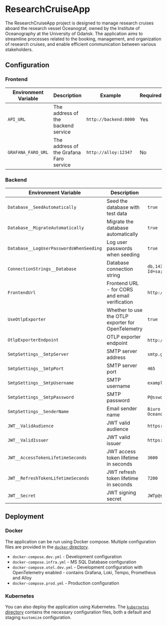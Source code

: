 # ResearchCruiseApp

The ResearchCruiseApp project is designed to manage research cruises aboard the research vessel Oceanograf, owned by the Institute of Oceanography at the University of Gdańsk.
The application aims to streamline processes related to the booking, management, and organization of research cruises, and enable efficient communication between various stakeholders.

## Configuration

### Frontend

| Environment Variable | Description                             | Example               | Required |
| -------------------- | --------------------------------------- | --------------------- | -------- |
| `API_URL`            | The address of the backend service      | `http://backend:8000` | Yes      |
| `GRAFANA_FARO_URL`   | The address of the Grafana Faro service | `http://alloy:12347`  | No       |

### Backend

| Environment Variable                    | Description                                        | Example                                                                         | Required |
| --------------------------------------- | -------------------------------------------------- | ------------------------------------------------------------------------------- | -------- |
| `Database__SeedAutomatically`           | Seed the database with test data                   | `true`                                                                          | No       |
| `Database__MigrateAutomatically`        | Migrate the database automatically                 | `true`                                                                          | No       |
| `Database__LogUserPasswordsWhenSeeding` | Log user passwords when seeding                    | `true`                                                                          | No       |
| `ConnectionStrings__Database`           | Database connection string                         | `db,1433;Database=ResearchCruiseApp;User Id=sa;Password=p@ssw0rd;Encrypt=False` | Yes      |
| `FrontendUrl`                           | Frontend URL - for CORS and email verification     | `http://localhost:3000`                                                         | Yes      |
| `UseOtlpExporter`                       | Whether to use the OTLP exporter for OpenTelemetry | `true`                                                                          | No       |
| `OtlpExporterEndpoint`                  | OTLP exporter endpoint                             | `http://alloy:4318` or `grpc://alloy:4317`                                      | No       |
| `SmtpSettings__SmtpServer`              | SMTP server address                                | `smtp.gmail.com`                                                                | Yes      |
| `SmtpSettings__SmtpPort`                | SMTP server port                                   | `465`                                                                           | No       |
| `SmtpSettings__SmtpUsername`            | SMTP username                                      | `example@gmail.com`                                                             | Yes      |
| `SmtpSettings__SmtpPassword`            | SMTP password                                      | `P@ssword1`                                                                     | Yes      |
| `SmtpSettings__SenderName`              | Email sender name                                  | `Biuro Armatora z jednostką r/v Oceanograf, Uniwersytet Gdański`                | No       |
| `JWT__ValidAudience`                    | JWT valid audience                                 | `https://rejsy.ug.edu.pl/`                                                      | No       |
| `JWT__ValidIssuer`                      | JWT valid issuer                                   | `https://rejsy.ug.edu.pl/`                                                      | No       |
| `JWT__AccessTokenLifetimeSeconds`       | JWT access token lifetime in seconds               | `3600`                                                                          | No       |
| `JWT__RefreshTokenLifetimeSeconds`      | JWT refresh token lifetime in seconds              | `7200`                                                                          | No       |
| `JWT__Secret`                           | JWT signing secret                                 | `JWTp@ssw0rdTwoHundredFiftySixBitsAtLeast`                                      | Yes      |

## Deployment

### Docker

The application can be run using Docker compose. Multiple configuration files are provided in the [`docker` directory](./docker/).

- `docker-compose.dev.yml` - Development configuration
- `docker-compose.infra.yml` - MS SQL Database configuration
- `docker-compose.otel.dev.yml` - Development configuration with OpenTelemetry enabled - contains Grafana, Loki, Tempo, Prometheus and Alloy
- `docker-compose.prod.yml` - Production configuration

### Kubernetes

You can also deploy the application using Kubernetes. The [`kubernetes` directory](./kubernetes/) contains the necessary configuration files, both a default and staging `kustomize` configuration.
